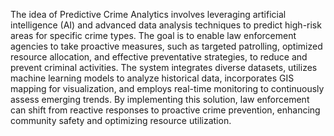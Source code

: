 The idea of Predictive Crime Analytics involves leveraging artificial intelligence (AI) and advanced data analysis techniques to predict high-risk areas for specific crime types. The goal is to enable law enforcement agencies to take proactive measures, such as targeted patrolling, optimized resource allocation, and effective preventative strategies, to reduce and prevent criminal activities. The system integrates diverse datasets, utilizes machine learning models to analyze historical data, incorporates GIS mapping for visualization, and employs real-time monitoring to continuously assess emerging trends. By implementing this solution, law enforcement can shift from reactive responses to proactive crime prevention, enhancing community safety and optimizing resource utilization.

